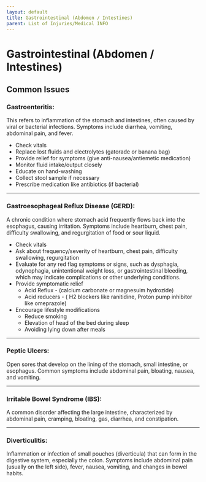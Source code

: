 ```yaml
---
layout: default
title: Gastrointestinal (Abdomen / Intestines)
parent: List of Injuries/Medical INFO
---
```


# Gastrointestinal (Abdomen / Intestines)

## Common Issues 

### Gastroenteritis: 
This refers to inflammation of the stomach and intestines, often caused by viral or bacterial infections. Symptoms include diarrhea, vomiting, abdominal pain, and fever.

- Check vitals
- Replace lost fluids and electrolytes (gatorade or banana bag)
- Provide relief for symptoms (give anti-nausea/antiemetic medication)
- Monitor fluid intake/output closely
- Educate on hand-washing
- Collect stool sample if necessary
- Prescribe medication like antibiotics (if bacterial)

---

### Gastroesophageal Reflux Disease (GERD): 
A chronic condition where stomach acid frequently flows back into the esophagus, causing irritation. Symptoms include heartburn, chest pain, difficulty swallowing, and regurgitation of food or sour liquid.

- Check vitals
- Ask about frequency/severity of heartburn, chest pain, difficulty swallowing, regurgitation
- Evaluate for any red flag symptoms or signs, such as dysphagia, odynophagia, unintentional weight loss, or gastrointestinal bleeding, which may indicate complications or other underlying conditions.
- Provide symptomatic relief 
  - Acid Reflux - (calcium carbonate or magnesuim hydrozide)
  - Acid reducers - ( H2 blockers like ranitidine, Proton pump inhibitor like omeprazole)
- Encourage lifestyle modifications
  - Reduce smoking
  - Elevation of head of the bed during sleep
  - Avoiding lying down after meals

---

### Peptic Ulcers: 
Open sores that develop on the lining of the stomach, small intestine, or esophagus. Common symptoms include abdominal pain, bloating, nausea, and vomiting.

---

### Irritable Bowel Syndrome (IBS): 
A common disorder affecting the large intestine, characterized by abdominal pain, cramping, bloating, gas, diarrhea, and constipation.

---

### Diverticulitis: 
Inflammation or infection of small pouches (diverticula) that can form in the digestive system, especially the colon. Symptoms include abdominal pain (usually on the left side), fever, nausea, vomiting, and changes in bowel habits.